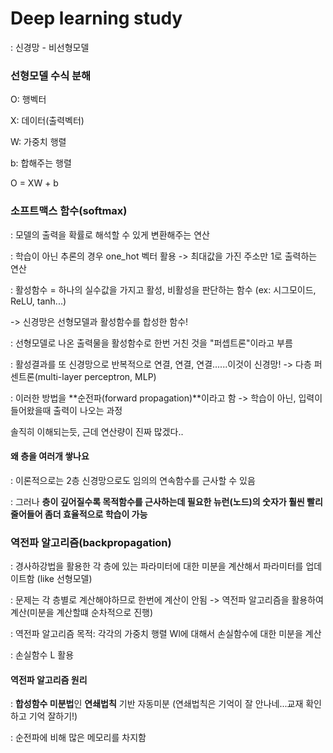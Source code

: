 # Deep learning study

: 신경망 - 비선형모델



### 선형모델 수식 분해

O: 행벡터

X: 데이터(출력벡터)

W: 가중치 행렬

b: 합해주는 행렬

O = XW + b



### 소프트맥스 함수(softmax)

: 모델의 출력을 확률로 해석할 수 있게 변환해주는 연산

: 학습이 아닌 추론의 경우 one_hot 벡터 활용 -> 최대값을 가진 주소만 1로 출력하는 연산

: 활성함수 = 하나의 실수값을 가지고 활성, 비활성을 판단하는 함수 (ex: 시그모이드, ReLU, tanh...)

-> 신경망은 선형모델과 활성함수를 합성한 함수!

: 선형모델로 나온 출력물을 활성함수로 한번 거친 것을 "퍼셉트론"이라고 부름

: 활성결과를 또 신경망으로 반복적으로 연결, 연결, 연결......이것이 신경망!  -> 다층 퍼센트론(multi-layer perceptron, MLP)

: 이러한 방법을 **순전파(forward propagation)**이라고 함 -> 학습이 아닌, 입력이 들어왔을때 출력이 나오는 과정

솔직히 이해되는듯, 근데 연산량이 진짜 많겠다..



#### 왜 층을 여러개 쌓나요

: 이론적으로는 2층 신경망으로도 임의의 연속함수를 근사할 수 있음

: 그러나 **층이 깊어질수록 목적함수를 근사하는데 필요한 뉴런(노드)의 숫자가 훨씬 빨리 줄어들어 좀더 효율적으로 학습이 가능**



### 역전파 알고리즘(backpropagation)

: 경사하강법을 활용한 각 층에 있는 파라미터에 대한 미분을 계산해서 파라미터를 업데이트함 (like 선형모델)

: 문제는 각 층별로 계산해야하므로 한번에 계산이 안됨 -> 역전파 알고리즘을 활용하여 계산(미분을 계산할떄 순차적으로 진행)

: 역전파 알고리즘 목적: 각각의 가중치 행렬 Wl에 대해서 손실함수에 대한 미분을 계산

: 손실함수 L 활용



#### 역전파 알고리즘 원리

: **합성함수 미분법**인 **연쇄법칙** 기반 자동미분 (연쇄법칙은 기억이 잘 안나네...교재 확인하고 기억 잘하기!)

: 순전파에 비해 많은 메모리를 차지함




